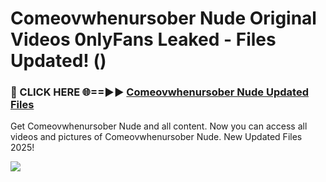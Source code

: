 # Comeovwhenursober Nude Original Videos 0nlyFans Leaked - Files Updated! ()

<h3>🔴 CLICK HERE 🌐==►► <a href="https://tinyurl.com/2p9ay9w9" rel="nofollow">Comeovwhenursober Nude Updated Files</a></h3>

Get Comeovwhenursober Nude and all content. Now you can access all videos and pictures of Comeovwhenursober Nude. New Updated Files 2025!

[![](https://i.imgur.com/KQgVmj3.gif)](https://tinyurl.com/2p9ay9w9)

